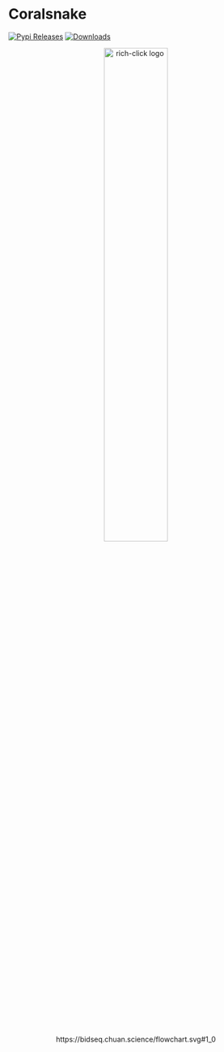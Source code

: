 # Coralsnake

[![Pypi Releases](https://img.shields.io/pypi/v/coralsnake.svg)](https://pypi.python.org/pypi/coralsnake)
[![Downloads](https://pepy.tech/badge/coralsnake)](https://pepy.tech/project/coralsnake)

<p align="center">
    <picture>
        <source media="(prefers-color-scheme: dark)" srcset="https://coralsnake.yech.science/coralsnake_DNA.png" style="width: 50%">
        <img alt="rich-click logo" src="https://coralsnake.yech.science/coralsnake_DNA.png" style="width: 50%">
        https://bidseq.chuan.science/flowchart.svg#1_0
    </picture>
</p>
